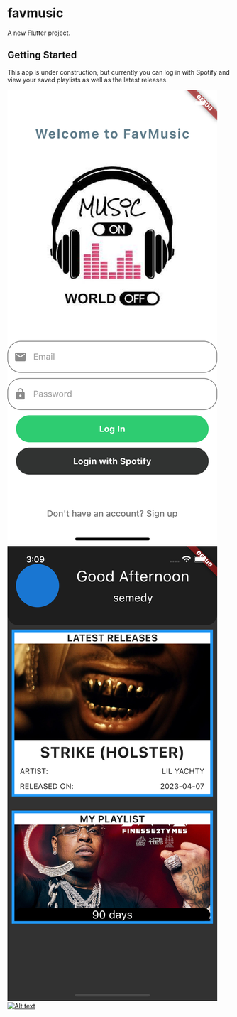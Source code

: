 # favmusic

A new Flutter project.

## Getting Started

This app is under construction, but currently you can log in with Spotify and view your saved playlists as well as the latest releases.


![Login Screen](assets/images/loginscreen.png)
![homepage Screen](assets/images/homepage.png)
[![Alt text](https://drive.google.com/uc?id=12lLVDkqoPzYAaJ4y7qFbki2Kkf8mAos6)](https://drive.google.com/file/d/12lLVDkqoPzYAaJ4y7qFbki2Kkf8mAos6/preview)







